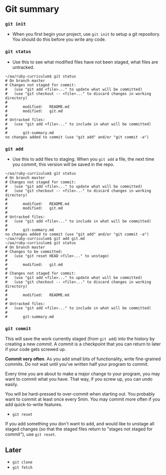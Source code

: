 # Git summary

### `git init`
* When you first begin your project, use `git init` to setup a git
  repository. You should do this before you write any code.
### `git status`

* Use this to see what modified files have not been staged, what
  files are untracked.
      
```
~/aa/ruby-curriculum$ git status
# On branch master
# Changes not staged for commit:
#   (use "git add <file>..." to update what will be committed)
#   (use "git checkout -- <file>..." to discard changes in working directory)
#
#       modified:   README.md
#       modified:   git.md
#
# Untracked files:
#   (use "git add <file>..." to include in what will be committed)
#
#       git-summary.md
no changes added to commit (use "git add" and/or "git commit -a")
```

### `git add`

* Use this to add files to staging. When you `git add` a file, the
  next time you commit, this version will be saved in the repo.

```
~/aa/ruby-curriculum$ git status
# On branch master
# Changes not staged for commit:
#   (use "git add <file>..." to update what will be committed)
#   (use "git checkout -- <file>..." to discard changes in working directory)
#
#       modified:   README.md
#       modified:   git.md
#
# Untracked files:
#   (use "git add <file>..." to include in what will be committed)
#
#       git-summary.md
no changes added to commit (use "git add" and/or "git commit -a")
~/aa/ruby-curriculum$ git add git.md
~/aa/ruby-curriculum$ git status
# On branch master
# Changes to be committed:
#   (use "git reset HEAD <file>..." to unstage)
#
#       modified:   git.md
#
# Changes not staged for commit:
#   (use "git add <file>..." to update what will be committed)
#   (use "git checkout -- <file>..." to discard changes in working directory)
#
#       modified:   README.md
#
# Untracked files:
#   (use "git add <file>..." to include in what will be committed)
#
#       git-summary.md
```

### `git commit`

This will save the work currently staged (from `git add`) into the
history by creating a new *commit*. A commit is a checkpoint that you
can return to later if your code gets screwed up.

**Commit very often**. As you add small bits of functionality, write
fine-grained commits. Do not wait until you've written half your
program to commit.

Every time you are about to make a major change to your program, you
may want to commit what you have. That way, if you screw up, you can
undo easily.

You will be hard-pressed to over-commit when starting out. You
probably want to commit at least once every 5min. You may commit more
often if you add quick-to-write features.

* `git reset`

If you add something you don't want to add, and would like to unstage
all staged changes (so that the staged files return to "stages not
staged for commit"), use `git reset`.

## Later

* `git clone`
* `git fetch`
